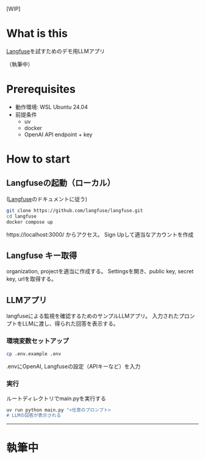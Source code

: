 [WIP]
# What is this
[Langfuse](https://langfuse.com/jp)を試すためのデモ用LLMアプリ

（執筆中）

# Prerequisites
- 動作環境: WSL Ubuntu 24.04
- 前提条件
  - uv
  - docker
  - OpenAI API endpoint + key

# How to start

## Langfuseの起動（ローカル）

([Langfuse](https://langfuse.com/jp)のドキュメントに従う)

```bash
git clone https://github.com/langfuse/langfuse.git
cd langfuse
docker compose up
```

https://localhost:3000/ からアクセス。
Sign Upして適当なアカウントを作成

## Langfuse キー取得
organization, projectを適当に作成する。
Settingsを開き、public key, secret key, urlを取得する。

## LLMアプリ
langfuseによる監視を確認するためのサンプルLLMアプリ。
入力されたプロンプトをLLMに渡し、得られた回答を表示する。

### 環境変数セットアップ

```bash
cp .env.example .env
```

.envにOpenAI, Langfuseの設定（APIキーなど）を入力

### 実行

ルートディレクトリでmain.pyを実行する

```bash
uv run python main.py "<任意のプロンプト>
# LLMの回答が表示される
```

-----------------

# 執筆中